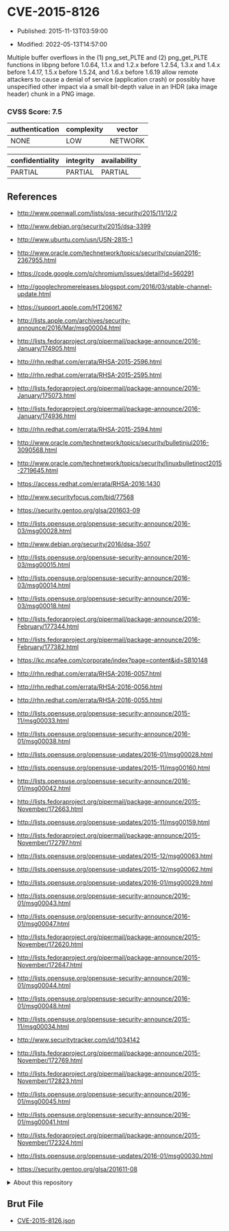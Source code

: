 # CVE-2015-8126

- Published: 2015-11-13T03:59:00

- Modified: 2022-05-13T14:57:00

Multiple buffer overflows in the (1) png_set_PLTE and (2) png_get_PLTE functions in libpng before 1.0.64, 1.1.x and 1.2.x before 1.2.54, 1.3.x and 1.4.x before 1.4.17, 1.5.x before 1.5.24, and 1.6.x before 1.6.19 allow remote attackers to cause a denial of service (application crash) or possibly have unspecified other impact via a small bit-depth value in an IHDR (aka image header) chunk in a PNG image.

### CVSS Score: **7.5**

| authentication | complexity | vector |
| --- | --- | --- |
| NONE | LOW | NETWORK |

| confidentiality | integrity | availability |
| --- | --- | --- |
| PARTIAL | PARTIAL | PARTIAL |

## References

* http://www.openwall.com/lists/oss-security/2015/11/12/2

* http://www.debian.org/security/2015/dsa-3399

* http://www.ubuntu.com/usn/USN-2815-1

* http://www.oracle.com/technetwork/topics/security/cpujan2016-2367955.html

* https://code.google.com/p/chromium/issues/detail?id=560291

* http://googlechromereleases.blogspot.com/2016/03/stable-channel-update.html

* https://support.apple.com/HT206167

* http://lists.apple.com/archives/security-announce/2016/Mar/msg00004.html

* http://lists.fedoraproject.org/pipermail/package-announce/2016-January/174905.html

* http://rhn.redhat.com/errata/RHSA-2015-2596.html

* http://rhn.redhat.com/errata/RHSA-2015-2595.html

* http://lists.fedoraproject.org/pipermail/package-announce/2016-January/175073.html

* http://lists.fedoraproject.org/pipermail/package-announce/2016-January/174936.html

* http://rhn.redhat.com/errata/RHSA-2015-2594.html

* http://www.oracle.com/technetwork/topics/security/bulletinjul2016-3090568.html

* http://www.oracle.com/technetwork/topics/security/linuxbulletinoct2015-2719645.html

* https://access.redhat.com/errata/RHSA-2016:1430

* http://www.securityfocus.com/bid/77568

* https://security.gentoo.org/glsa/201603-09

* http://lists.opensuse.org/opensuse-security-announce/2016-03/msg00028.html

* http://www.debian.org/security/2016/dsa-3507

* http://lists.opensuse.org/opensuse-security-announce/2016-03/msg00015.html

* http://lists.opensuse.org/opensuse-security-announce/2016-03/msg00014.html

* http://lists.opensuse.org/opensuse-security-announce/2016-03/msg00018.html

* http://lists.fedoraproject.org/pipermail/package-announce/2016-February/177344.html

* http://lists.fedoraproject.org/pipermail/package-announce/2016-February/177382.html

* https://kc.mcafee.com/corporate/index?page=content&id=SB10148

* http://rhn.redhat.com/errata/RHSA-2016-0057.html

* http://rhn.redhat.com/errata/RHSA-2016-0056.html

* http://rhn.redhat.com/errata/RHSA-2016-0055.html

* http://lists.opensuse.org/opensuse-security-announce/2015-11/msg00033.html

* http://lists.opensuse.org/opensuse-security-announce/2016-01/msg00038.html

* http://lists.opensuse.org/opensuse-updates/2016-01/msg00028.html

* http://lists.opensuse.org/opensuse-updates/2015-11/msg00160.html

* http://lists.opensuse.org/opensuse-security-announce/2016-01/msg00042.html

* http://lists.fedoraproject.org/pipermail/package-announce/2015-November/172663.html

* http://lists.opensuse.org/opensuse-updates/2015-11/msg00159.html

* http://lists.fedoraproject.org/pipermail/package-announce/2015-November/172797.html

* http://lists.opensuse.org/opensuse-updates/2015-12/msg00063.html

* http://lists.opensuse.org/opensuse-updates/2015-12/msg00062.html

* http://lists.opensuse.org/opensuse-updates/2016-01/msg00029.html

* http://lists.opensuse.org/opensuse-security-announce/2016-01/msg00043.html

* http://lists.opensuse.org/opensuse-security-announce/2016-01/msg00047.html

* http://lists.fedoraproject.org/pipermail/package-announce/2015-November/172620.html

* http://lists.fedoraproject.org/pipermail/package-announce/2015-November/172647.html

* http://lists.opensuse.org/opensuse-security-announce/2016-01/msg00044.html

* http://lists.opensuse.org/opensuse-security-announce/2016-01/msg00048.html

* http://lists.opensuse.org/opensuse-security-announce/2015-11/msg00034.html

* http://www.securitytracker.com/id/1034142

* http://lists.fedoraproject.org/pipermail/package-announce/2015-November/172769.html

* http://lists.fedoraproject.org/pipermail/package-announce/2015-November/172823.html

* http://lists.opensuse.org/opensuse-security-announce/2016-01/msg00045.html

* http://lists.opensuse.org/opensuse-security-announce/2016-01/msg00041.html

* http://lists.fedoraproject.org/pipermail/package-announce/2015-November/172324.html

* http://lists.opensuse.org/opensuse-updates/2016-01/msg00030.html

* https://security.gentoo.org/glsa/201611-08

<details>
<summary>About this repository</summary> 

  This repository is part of the project [Live Hack CVE](https://github.com/Live-Hack-CVE). Main website can be found [www.live-hack.org](https://www.live-hack.org) 
  
  Made by [Sn0wAlice](https://github.com/Sn0wAlice) for the people that care about security and need to have a feed of the latest CVEs. Hope you enjoy it, don't forget to star the repo and follow me on [Twitter](https://twitter.com/Sn0wAlice) and [Github](https://github.com/Sn0wAlice). And that is my [personnal website](https://www.alice-snow.me/)

  - [Home Page](https://github.com/Live-Hack-CVE)
  - [Framework](https://github.com/Live-Hack-CVE/cve-framework)
  - [CVE database](https://github.com/Live-Hack-CVE/full_database)
  - [Changelog](https://github.com/Live-Hack-CVE/Changelog)
</details>

## Brut File

* [CVE-2015-8126.json](https://raw.githubusercontent.com/Live-Hack-CVE/full_database/main/cves/2015/CVE-2015-8126.json)

